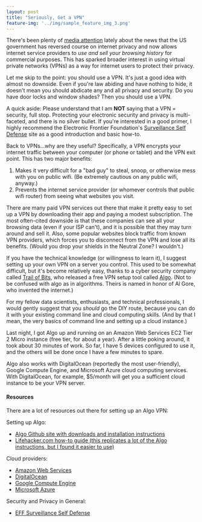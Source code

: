 ```yaml
---
layout: post
title: "Seriously, Get a VPN"
feature-img: '../img/sample_feature_img_3.png'
---
```

There's been plenty of [media attention](https://arstechnica.com/tech-policy/2017/03/senate-votes-to-let-isps-sell-your-web-browsing-history-to-advertisers) lately about the news that the US government has reversed course on internet privacy and now allows internet service providers to *use and sell your browsing history* for commercial purposes.  This has sparked broader interest in using virtual private networks (VPNs) as a way for internet users to protect their privacy.

Let me skip to the point:  you should use a VPN.  It's just a good idea with almost no downside. Even if you're law abiding and have nothing to hide, it doesn't mean you should abdicate any and all privacy and security.  Do you have door locks and window shades?  Then you should use a VPN.

A quick aside:  Please understand that I am **NOT** saying that a VPN = security, full stop.  Protecting your electronic security and privacy is multi-faceted, and there is no silver bullet.  If you're interested in a good primer, I highly recommend the Electronic Frontier Foundation's [Surveillance Self Defense](https://ssd.eff.org) site as a good introduction and basic how-to.

Back to VPNs...why are they useful?  Specifically, a VPN encrypts your internet traffic between your computer (or phone or tablet) and the VPN exit point.  This has two major benefits:
1. Makes it very difficult for a "bad guy" to steal, snoop, or otherwise mess with you on public wifi.  (Be extremely cautious on any public wifi, anyway.)
2. Prevents the internet service provider (or whomever controls that public wifi router) from seeing what websites you visit.

There are many paid VPN services out there that make it pretty easy to set up a VPN by downloading their app and paying a modest subscription.  The most often-cited downside is that these companies can see all your browsing data (even if your ISP can't), and it is possible that they may turn around and sell it.  Also, some popular websites block traffic from known VPN providers, which forces you to disconnect from the VPN and lose all its benefits.  (Would you drop your shields in the Neutral Zone?  I wouldn't.)

If you have the technical knowledge (or willingness to learn it), I suggest setting up your own VPN on a server you control.  This used to be somewhat difficult, but it's become relatively easy, thanks to a cyber security company called [Trail of Bits](https://www.trailofbits.com), who released a free VPN setup tool called [Algo](https://blog.trailofbits.com/2016/12/12/meet-algo-the-vpn-that-works/).  (Not to be confused with algo as in algorithms.  Theirs is named in honor of Al Gore, who invented the internet.)

For my fellow data scientists, enthusiasts, and technical professionals, I would gently suggest that you *should* go the DIY route, because you can do it with your existing command line and cloud computing skills.  (And by that I mean, the very basics of command line and setting up a cloud instance.)

Last night, I got Algo up and running on an Amazon Web Services EC2 Tier 2 Micro instance (free tier, for about a year).  After a little poking around, it took about 30 minutes of work.  So far, I have 5 devices configured to use it, and the others will be done once I have a few minutes to spare.

Algo also works with DigitalOcean (reportedly the most user-friendly), Google Compute Engine, and Microsoft Azure cloud computing services.  With DigitalOcean, for example, $5/month will get you a sufficient cloud instance to be your VPN server.

#### Resources
There are a lot of resources out there for setting up an Algo VPN:

Setting up Algo:

- [Algo Github site with downloads and installation instructions](https://github.com/trailofbits/algo)
- [Lifehacker.com how-to guide (this replicates a lot of the Algo instructions, but I found it easier to use)](http://lifehacker.com/how-to-set-up-your-own-completely-free-vpn-in-the-cloud-1794302432)

Cloud providers:
- [Amazon Web Services](https://aws.amazon.com)
- [DigitalOcean](https://www.digitalocean.com)
- [Google Compute Engine](https://cloud.google.com/compute/)
- [Microsoft Azure](https://azure.microsoft.com/en-us/)

Security and Privacy in General:
- [EFF Surveillance Self Defense](https://ssd.eff.org)
